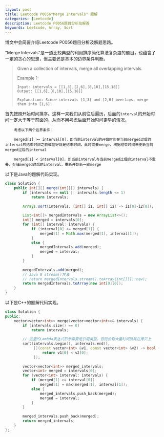 ```yaml
---
layout: post
title: Leetcode P0056"Merge Intervals" 题解
categories: [Leetcode]
description: Leetcode P0056题目分析及解答
keywords: Leetcode, Array, Sort
---
```


博文中会简要介绍Leetcode P0056题目分析及解题思路。

“Merge Intervals”是一道比较典型的利用排序简化算法复杂度的题目，也蕴含了一定的贪心的思想，但主要还是基本的边界条件判断。

> Given a collection of intervals, merge all overlapping intervals.
> 
> Example 1:
> ```
> Input: intervals = [[1,3],[2,6],[8,10],[15,18]]
> Output: [[1,6],[8,10],[15,18]]
> 
> Explanation: Since intervals [1,3] and [2,6] overlaps, merge them into [1,6].
> ```

首先按照开始时间排序。这样一来我们从前往后遍历，后面的`interval`的开始时间一定大于等于前面的，从而不用考虑后面开始时间更早的情况。

```
    考虑以下两个边界条件：

    merged[1] >= interval[0]，即当前interval的开始时间在当前merged过后的interval的结束时间之前或恰好就是结束时间，此时需要merge，根据结束时间来更新当前merged过后的interval

    merged[1] < interval[0]，即当前interval与当前merged过后的interval不重叠，存储merged过后的interval，重新开始新一轮merge
```

以下是Java的题解代码实现。
```java
class Solution {
    public int[][] merge(int[][] intervals) {
        if (intervals == null || intervals.length <= 1)
            return intervals;
        
        Arrays.sort(intervals, (int[] i1, int[] i2) -> i1[0]-i2[0]);
        
        List<int[]> mergedIntervals = new ArrayList<>();
        int[] merged = intervals[0];
        for (int[] interval: intervals) {
            if (interval[0] <= merged[1]) {
                merged[1] = Math.max(merged[1], interval[1]);
            }
            else {
                mergedIntervals.add(merged);
                merged = interval;
            }
        }
        
        mergedIntervals.add(merged);
        // Java 8 stream()方法
        // return mergedIntervals.stream().toArray(int[][]::new);
        return mergedIntervals.toArray(new int[0][0]);
    }
}
```

以下是C++的题解代码实现。
```cpp
class Solution {
public:
    vector<vector<int>> merge(vector<vector<int>>& intervals) {
        if (intervals.size() == 0)
            return intervals;
        
        // 这里的Lambda表达式形参需要是引用类型，否则会有大量时间损耗在拷贝上
        sort(intervals.begin(), intervals.end(), 
             [](const vector<int> &v1, const vector<int> &v2) -> bool {
                 return v1[0] < v2[0];
             });
        
        vector<vector<int>> merged_intervals;
        vector<int> merged = intervals[0];
        for (vector<int> interval: intervals) {
            if (merged[1] >= interval[0])
                merged[1] = max(merged[1], interval[1]);
            else {
                merged_intervals.push_back(merged);
                merged = interval;
            }
        }
        
        merged_intervals.push_back(merged);
        return merged_intervals;
    }
};
```